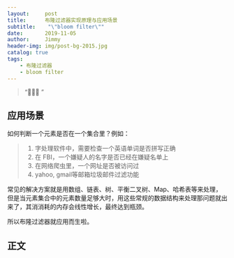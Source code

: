 ```yaml
---
layout:     post
title:      布隆过滤器实现原理与应用场景
subtitle:    "\"bloom filter\""
date:       2019-11-05
author:     Jimmy
header-img: img/post-bg-2015.jpg
catalog: true
tags:
    - 布隆过滤器
    - bloom filter
---
```


> “🙉🙉🙉 ”

## 应用场景

如何判断一个元素是否在一个集合里？例如：

> 1.  字处理软件中，需要检查一个英语单词是否拼写正确
> 1.  在 FBI，一个嫌疑人的名字是否已经在嫌疑名单上
> 1.  在网络爬虫里，一个网址是否被访问过
> 1.  yahoo, gmail等邮箱垃圾邮件过滤功能

常见的解决方案就是用数组、链表、树、平衡二叉树、Map、哈希表等来处理，但是当元素集合中的元素数量足够大时，用这些常规的数据结构来处理那问题就出来了，其消消耗的内存会线性增长，最终达到瓶颈。

所以布隆过滤器就应用而生啦。

## 正文

